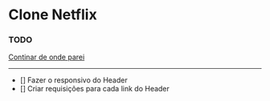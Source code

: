 # Clone Netflix

### TODO

[Continar de onde parei](https://youtu.be/tBweoUiMsDg?t=10960)

<hr>

- [] Fazer o responsivo do Header
- [] Criar requisições para cada link do Header
